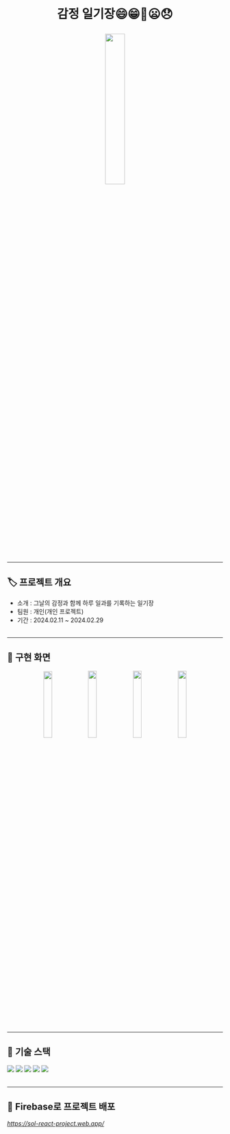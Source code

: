 # <p align="center">감정 일기장😄😁🙂😦😞</p>
<p align="center"><img width="30%" src="https://github.com/hansol92010/sol-react-project/assets/130436788/8f789aeb-3cf9-4298-9440-a5314d19315f" /></p>
<br /><br />

******
## 🏷 프로젝트 개요
* 소개 : 그날의 감정과 함께 하루 일과를 기록하는 일기장
* 팀원 : 개인(개인 프로젝트)
* 기간 : 2024.02.11 ~ 2024.02.29
<br /><br />

******
## 🔎 구현 화면
<p align="center">
<img width="19.9%" src="https://github.com/hansol92010/sol-react-project/assets/130436788/3694ae91-57cc-4a08-9ac7-d8024b1f9325" />
<img width="20%" src="https://github.com/hansol92010/sol-react-project/assets/130436788/5d8701bc-322c-4dc5-928f-c3b1a7e19cf2" />
<img width="20%" src="https://github.com/hansol92010/sol-react-project/assets/130436788/22f64744-ff34-47bf-8da7-55ab06e2ca3c" />
<img width="20%" src="https://github.com/hansol92010/sol-react-project/assets/130436788/7ad9f055-45b8-4558-be57-c9ae382b0eb6" />
</p>
<br /><br />

******
## 📑 기술 스택
<img src="https://img.shields.io/badge/javascript-F7DF1E?style=for-the-badge&logo=javascript&logoColor=white"> <img src="https://img.shields.io/badge/react-61DAFB?style=for-the-badge&logo=react&logoColor=white"> <img src="https://img.shields.io/badge/createreactapp-09D3AC?style=for-the-badge&logo=createreactapp&logoColor=white"> <img src="https://img.shields.io/badge/reactrouter-CA4245?style=for-the-badge&logo=reactrouter&logoColor=white"> <img src="https://img.shields.io/badge/firebase-FFCA28?style=for-the-badge&logo=firebase&logoColor=white">
<br /><br />

******
## 🔎 Firebase로 프로젝트 배포
*https://sol-react-project.web.app/*





